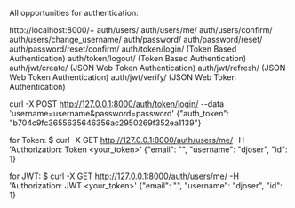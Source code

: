 All opportunities for authentication:

http://localhost:8000/+
auth/users/
auth/users/me/
auth/users/confirm/
auth/users/change_username/
auth/password/
auth/password/reset/
auth/password/reset/confirm/
auth/token/login/ (Token Based Authentication)
auth/token/logout/ (Token Based Authentication)
auth/jwt/create/ (JSON Web Token Authentication)
auth/jwt/refresh/ (JSON Web Token Authentication)
auth/jwt/verify/ (JSON Web Token Authentication)


curl -X POST http://127.0.0.1:8000/auth/token/login/ --data 'username=username&password=password'
{"auth_token": "b704c9fc3655635646356ac2950269f352ea1139"}

for Token:
$ curl -X GET http://127.0.0.1:8000/auth/users/me/ -H 'Authorization: Token <your_token>'
{"email": "", "username": "djoser", "id": 1}

for JWT:
$ curl -X GET http://127.0.0.1:8000/auth/users/me/ -H 'Authorization: JWT <your_token>'
{"email": "", "username": "djoser", "id": 1}
